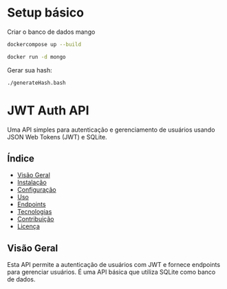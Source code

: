 # Setup básico

Criar o banco de dados mango

``` bash
dockercompose up --build
```

``` bash
docker run -d mongo
```


Gerar sua hash:

``` bash
./generateHash.bash
``` 

# JWT Auth API

Uma API simples para autenticação e gerenciamento de usuários usando JSON Web Tokens (JWT) e SQLite.

## Índice

- [Visão Geral](#visão-geral)
- [Instalação](#instalação)
- [Configuração](#configuração)
- [Uso](#uso)
- [Endpoints](#endpoints)
- [Tecnologias](#tecnologias)
- [Contribuição](#contribuição)
- [Licença](#licença)

## Visão Geral

Esta API permite a autenticação de usuários com JWT e fornece endpoints para gerenciar usuários. É uma API básica que utiliza SQLite como banco de dados.

